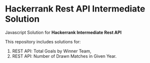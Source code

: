 # Hackerrank Rest API Intermediate Solution

Javascript Solution for __Hackerrank Intermediate Rest API__

This repository includes solutions for:
1. REST API: Total Goals by Winner Team, 
2. REST API: Number of Drawn Matches in Given Year.